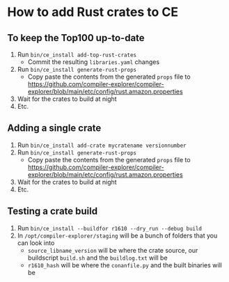 # How to add Rust crates to CE

## To keep the Top100 up-to-date

1. Run `bin/ce_install add-top-rust-crates`
   - Commit the resulting `libraries.yaml` changes
2. Run `bin/ce_install generate-rust-props`
   - Copy paste the contents from the generated `props` file to https://github.com/compiler-explorer/compiler-explorer/blob/main/etc/config/rust.amazon.properties
3. Wait for the crates to build at night
4. Etc.

## Adding a single crate

1. Run `bin/ce_install add-crate mycratename versionnumber`
2. Run `bin/ce_install generate-rust-props`
   - Copy paste the contents from the generated `props` file to https://github.com/compiler-explorer/compiler-explorer/blob/main/etc/config/rust.amazon.properties
3. Wait for the crates to build at night
4. Etc.

## Testing a crate build

1. Run `bin/ce_install --buildfor r1610 --dry_run --debug build`
2. In `/opt/compiler-explorer/staging` will be a bunch of folders that you can look into
   - `source_libname_version` will be where the crate source, our buildscript `build.sh` and the `buildlog.txt` will be
   - `r1610_hash` will be where the `conanfile.py` and the built binaries will be
